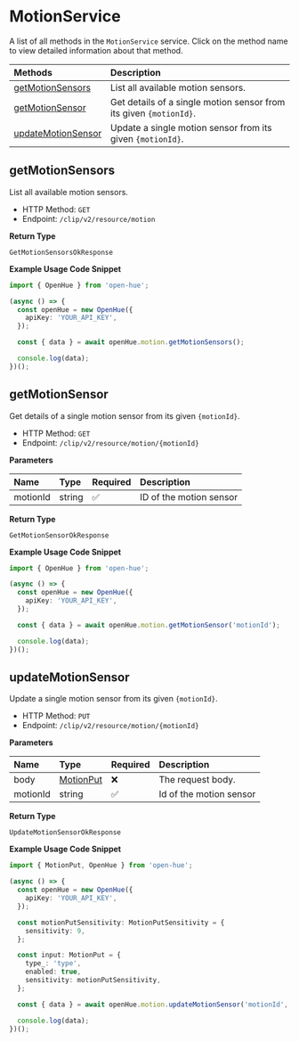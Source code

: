 # MotionService

A list of all methods in the `MotionService` service. Click on the method name to view detailed information about that method.

| Methods                                   | Description                                                        |
| :---------------------------------------- | :----------------------------------------------------------------- |
| [getMotionSensors](#getmotionsensors)     | List all available motion sensors.                                 |
| [getMotionSensor](#getmotionsensor)       | Get details of a single motion sensor from its given `{motionId}`. |
| [updateMotionSensor](#updatemotionsensor) | Update a single motion sensor from its given `{motionId}`.         |

## getMotionSensors

List all available motion sensors.

- HTTP Method: `GET`
- Endpoint: `/clip/v2/resource/motion`

**Return Type**

`GetMotionSensorsOkResponse`

**Example Usage Code Snippet**

```typescript
import { OpenHue } from 'open-hue';

(async () => {
  const openHue = new OpenHue({
    apiKey: 'YOUR_API_KEY',
  });

  const { data } = await openHue.motion.getMotionSensors();

  console.log(data);
})();
```

## getMotionSensor

Get details of a single motion sensor from its given `{motionId}`.

- HTTP Method: `GET`
- Endpoint: `/clip/v2/resource/motion/{motionId}`

**Parameters**

| Name     | Type   | Required | Description             |
| :------- | :----- | :------- | :---------------------- |
| motionId | string | ✅       | ID of the motion sensor |

**Return Type**

`GetMotionSensorOkResponse`

**Example Usage Code Snippet**

```typescript
import { OpenHue } from 'open-hue';

(async () => {
  const openHue = new OpenHue({
    apiKey: 'YOUR_API_KEY',
  });

  const { data } = await openHue.motion.getMotionSensor('motionId');

  console.log(data);
})();
```

## updateMotionSensor

Update a single motion sensor from its given `{motionId}`.

- HTTP Method: `PUT`
- Endpoint: `/clip/v2/resource/motion/{motionId}`

**Parameters**

| Name     | Type                                | Required | Description             |
| :------- | :---------------------------------- | :------- | :---------------------- |
| body     | [MotionPut](../models/MotionPut.md) | ❌       | The request body.       |
| motionId | string                              | ✅       | Id of the motion sensor |

**Return Type**

`UpdateMotionSensorOkResponse`

**Example Usage Code Snippet**

```typescript
import { MotionPut, OpenHue } from 'open-hue';

(async () => {
  const openHue = new OpenHue({
    apiKey: 'YOUR_API_KEY',
  });

  const motionPutSensitivity: MotionPutSensitivity = {
    sensitivity: 9,
  };

  const input: MotionPut = {
    type_: 'type',
    enabled: true,
    sensitivity: motionPutSensitivity,
  };

  const { data } = await openHue.motion.updateMotionSensor('motionId', input);

  console.log(data);
})();
```

<!-- This file was generated by liblab | https://liblab.com/ -->
